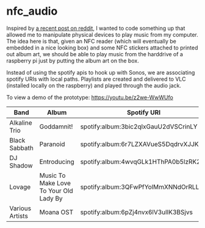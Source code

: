 # nfc_audio

 Inspired by [a recent post on reddit](https://www.reddit.com/r/Python/comments/he081v/i_wrote_a_python_script_to_play_an_album_on_sonos/), I wanted to code something up that allowed me to manipulate physical devices to play music from my computer.  The idea here is that, given an NFC reader (which will eventually be embedded in a nice looking box) and some NFC stickers attached to printed out album art, we should be able to play music from the harddrive of a raspberry pi just by putting the album art on the box.

Instead of using the spotify apis to hook up with Sonos, we are associating spotify URIs with local paths.  Playlists are created and delivered to VLC (installed locally on the raspberry) and played through the audio jack.
 
To view a demo of the prototype:  https://youtu.be/z2we-WwWUfo

|Band|Album|Spotify URI|
|--|--|--|
|Alkaline Trio|Goddamnit!|spotify:album:3bic2qlxGauU2dVSCrinLY|
|Black Sabbath|Paranoid|spotify:album:6r7LZXAVueS5DqdrvXJJK7|
|DJ Shadow|Entroducing|spotify:album:4wvqGLk1HThPA0b5lzRK2l|
|Lovage|Music To Make Love To Your Old Lady By|spotify:album:3QFwPfYolMmXNNdOrRLLGE|
|Various Artists|Moana OST|spotify:album:6pZj4nvx6lV3ulIK3BSjvs|
